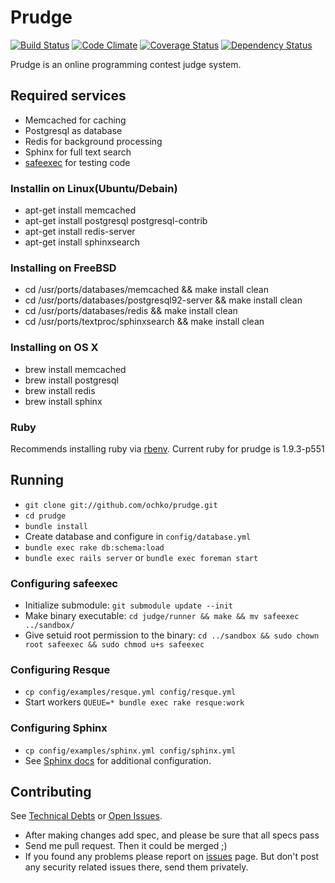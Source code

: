 # Prudge
[![Build Status](https://travis-ci.org/ochko/prudge.png?branch=master)](https://travis-ci.org/ochko/prudge)
[![Code Climate](https://codeclimate.com/github/ochko/prudge.png)](https://codeclimate.com/github/ochko/prudge)
[![Coverage Status](https://coveralls.io/repos/ochko/prudge/badge.png?branch=master)](https://coveralls.io/r/ochko/prudge?branch=master)
[![Dependency Status](https://gemnasium.com/ochko/prudge.png)](https://gemnasium.com/ochko/prudge)

Prudge is an online programming contest judge system.

## Required services
* Memcached for caching
* Postgresql as database
* Redis for background processing
* Sphinx for full text search
* [safeexec](https://github.com/ochko/safeexec) for testing code

### Installin on Linux(Ubuntu/Debain)
* apt-get install memcached
* apt-get install postgresql postgresql-contrib
* apt-get install redis-server
* apt-get install sphinxsearch

### Installing on FreeBSD
* cd /usr/ports/databases/memcached && make install clean
* cd /usr/ports/databases/postgresql92-server && make install clean
* cd /usr/ports/databases/redis && make install clean
* cd /usr/ports/textproc/sphinxsearch && make install clean

### Installing on OS X
* brew install memcached
* brew install postgresql
* brew install redis
* brew install sphinx

### Ruby
Recommends installing ruby via [rbenv](https://github.com/sstephenson/rbenv).
Current ruby for prudge is 1.9.3-p551

## Running
* `git clone git://github.com/ochko/prudge.git`
* `cd prudge`
* `bundle install`
* Create database and configure in `config/database.yml`
* `bundle exec rake db:schema:load`
* `bundle exec rails server` or `bundle exec foreman start`

### Configuring safeexec
* Initialize submodule: `git submodule update --init`
* Make binary executable: `cd judge/runner && make && mv safeexec ../sandbox/`
* Give setuid root permission to the binary: `cd ../sandbox && sudo chown root safeexec && sudo chmod u+s safeexec`

### Configuring Resque
* `cp config/examples/resque.yml config/resque.yml`
* Start workers `QUEUE=* bundle exec rake resque:work`

### Configuring Sphinx
* `cp config/examples/sphinx.yml config/sphinx.yml`
* See [Sphinx docs](http://sphinxsearch.com/docs/current.html) for additional configuration.

## Contributing
See [Technical Debts](https://github.com/ochko/prudge/blob/master/TechDebt.md) or [Open Issues](https://github.com/ochko/prudge/issues).
* After making changes add spec, and please be sure that all specs pass
* Send me pull request. Then it could be merged ;)
* If you found any problems please report on [issues](https://github.com/ochko/prudge/issues) page. But don't post any security related issues there, send them privately.
